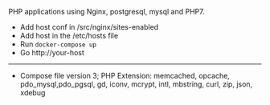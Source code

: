 PHP applications using Nginx, postgresql, mysql and PHP7.
* Add host conf in /src/nginx/sites-enabled
* Add host in the /etc/hosts file
* Run `docker-compose up`
* Go http://your-host

----

* Compose file version 3; PHP Extension: memcached, opcache, pdo_mysql,pdo_pgsql, gd, iconv, mcrypt, intl, mbstring, curl, zip, json, xdebug
